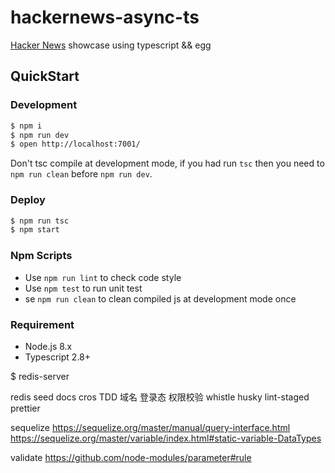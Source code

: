 # hackernews-async-ts

[Hacker News](https://news.ycombinator.com/) showcase using typescript && egg

## QuickStart

### Development

```bash
$ npm i
$ npm run dev
$ open http://localhost:7001/
```

Don't tsc compile at development mode, if you had run `tsc` then you need to `npm run clean` before `npm run dev`.

### Deploy

```bash
$ npm run tsc
$ npm start
```

### Npm Scripts

- Use `npm run lint` to check code style
- Use `npm test` to run unit test
- se `npm run clean` to clean compiled js at development mode once

### Requirement

- Node.js 8.x
- Typescript 2.8+


$ redis-server

redis
seed
docs
cros
TDD
域名
登录态
权限校验
whistle
husky
lint-staged
prettier


sequelize
https://sequelize.org/master/manual/query-interface.html
https://sequelize.org/master/variable/index.html#static-variable-DataTypes

validate
https://github.com/node-modules/parameter#rule